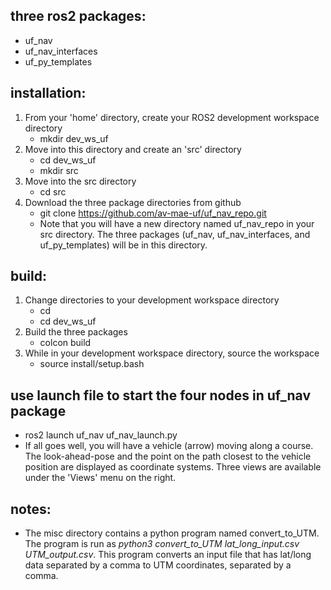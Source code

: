 ## three ros2 packages: 
- uf_nav
- uf_nav_interfaces
- uf_py_templates
## installation:
1. From your 'home' directory, create your ROS2 development workspace directory
   - mkdir dev_ws_uf
2. Move into this directory and create an 'src' directory
   - cd dev_ws_uf
   - mkdir src
3. Move into the src directory
   - cd src
4. Download the three package directories from github
   - git clone https://github.com/av-mae-uf/uf_nav_repo.git
   - Note that you will have a new directory named uf_nav_repo in your src directory.  The three packages (uf_nav, uf_nav_interfaces, and uf_py_templates) will be in this directory.
## build:
1. Change directories to your development workspace directory
   - cd
   - cd dev_ws_uf
2. Build the three packages
   - colcon build
3. While in your development workspace directory, source the workspace
   - source install/setup.bash
## use launch file to start the four nodes in uf_nav package
- ros2 launch uf_nav uf_nav_launch.py
- If all goes well, you will have a vehicle (arrow) moving along a course.  The look-ahead-pose and the point on the path closest to the vehicle position are displayed as coordinate systems.  Three views are available under the 'Views' menu on the right.

## notes:
- The misc directory contains a python program named convert_to_UTM.  The program is run as *python3 convert_to_UTM lat_long_input.csv UTM_output.csv*.  This program converts an input file that has lat/long data separated by a comma to UTM coordinates, separated by a comma.
